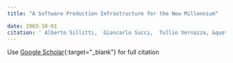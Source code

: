 ```yaml
---
title: "A Software Production Infrastructure for the New Millennium"

date: 2003-10-01
citation: ' Alberto Sillitti,  Giancarlo Succi,  Tullio Vernazza, &quot;A Software Production Infrastructure for the New Millennium.&quot;, 2003.'
---
```

Use [Google Scholar](https://scholar.google.com/scholar?q=A+Software+Production+Infrastructure+for+the+New+Millennium){:target="_blank"} for full citation